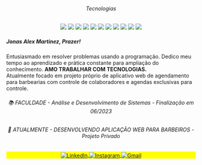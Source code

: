  <div width=140px height=140px align='center'>
 
 <h6>Tecnologias</h6>
 
   ![](https://img.shields.io/badge/-HTML5-05122A?style=flat-square&logo=HTML5)
   ![](https://img.shields.io/badge/-CSS3-05122A?style=flat-square&logo=CSS3)
   ![](https://img.shields.io/badge/-JAVASCRIPT-05122A?style=flat-square&logo=JAVASCRIPT)
   ![](https://img.shields.io/badge/-REACT-05122A?style=flat-square&logo=REACT)
 ![](https://img.shields.io/badge/NODE-05122A?style=flat-square&logo=NODE.JS)
 ![](https://img.shields.io/badge/EXPRESS-05122A?style=flat-square&logo=EXPRESS)
      ![](https://img.shields.io/badge/STYLED--COMPONENTS-05122A?style=flat-square&logo=styled-components)
      ![](https://img.shields.io/badge/FIREBASE-05122A?style=flat-square&logo=firebase)
      ![](https://img.shields.io/badge/NPM-05122A?style=flat-square&logo=npm)
      ![](https://img.shields.io/badge/git-05122A?style=flat-square&logo=git)
      ![](https://img.shields.io/badge/SCRUM--Metodologias_Ágeis-05122A?style=flat-square&logo=SCRUM)
   
 </div>
 
 <div align='center'>
 
 <div align='left'>
 
 ##### Jonas Alex Martinez, Prazer!
 
 <p>Entusiasmado em resolver problemas usando a programação. Dedico meu tempo ao aprendizado e prática constante para ampliação do conhecimento. <b>AMO TRABALHAR COM TECNOLOGIAS.</b> </br>Atualmente focado em projeto próprio de aplicativo web de agendamento para barbearias com controle de colaboradores e agendas exclusivas para controle.
 </br>
 <h6 align='center'>📚 FACULDADE - Análise e Desenvolvimento de Sistemas - Finalização em 06/2023</h6>
 <h6 align='center'>🚧 ATUALMENTE - DESENVOLVENDO APLICAÇÃO WEB PARA BARBEIROS - Projeto Privado</h6>
</p>
 <div>
 
 
<p align="center" style="background:yellow">
<a href="https://www.linkedin.com/in/joonasmartinez/" target="_blank">
  <img align="center" src="https://img.shields.io/badge/LinkedIn-red?logo=linkedin&logoColor=white&style=for-the-badge" alt="LinkedIn"/> 
</a>
<a href="https://www.instagram.com/joonasmartinez/" target="_blank">
 <img align="center" src="https://img.shields.io/badge/instagram-red?logo=instagram&logoColor=white&style=for-the-badge" alt="Instagram"/> 
</a>

<a href="mailto:mz-martinez@live.com" target="_blank">
  <img align="center" src="https://img.shields.io/badge/mz--martinez@live.com-red?logo=Gmail&logoColor=white&style=for-the-badge" alt="Gmail"/> 
</a>
</p>
